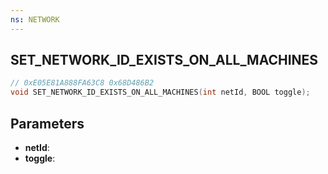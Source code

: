 ```yaml
---
ns: NETWORK
---
```

## SET_NETWORK_ID_EXISTS_ON_ALL_MACHINES

```c
// 0xE05E81A888FA63C8 0x68D486B2
void SET_NETWORK_ID_EXISTS_ON_ALL_MACHINES(int netId, BOOL toggle);
```

## Parameters
* **netId**:
* **toggle**:
